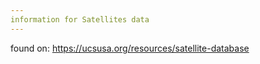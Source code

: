 ```yaml
---
information for Satellites data
---
```

found on: https://ucsusa.org/resources/satellite-database
  

